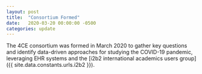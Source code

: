 ```yaml
---
layout: post
title:  "Consortium Formed"
date:   2020-03-20 00:00:00 -0500
categories: update
---
```

The 4CE consortium was formed in March 2020 to gather key questions and identify data-driven approaches for studying the COVID-19 pandemic, leveraging EHR systems and the [i2b2 international academics users group]({{ site.data.constants.urls.i2b2 }}).